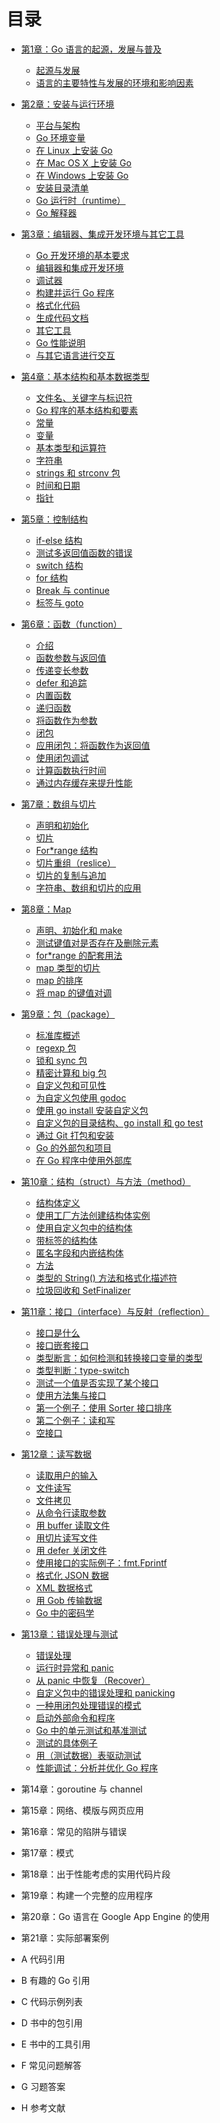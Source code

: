 # 目录 

* [第1章：Go 语言的起源，发展与普及](eBook/01.0.md)
	* [起源与发展](eBook/01.1.md)
	* [语言的主要特性与发展的环境和影响因素](eBook/01.2.md)

* [第2章：安装与运行环境](eBook/02.0.md)
	* [平台与架构](eBook/02.1.md)
	* [Go 环境变量](eBook/02.2.md)
	* [在 Linux 上安装 Go](eBook/02.3.md)
	* [在 Mac OS X 上安装 Go](eBook/02.4.md)
	* [在 Windows 上安装 Go](eBook/02.5.md)
	* [安装目录清单](eBook/02.6.md)
	* [Go 运行时（runtime）](eBook/02.7.md)
	* [Go 解释器](eBook/02.8.md)
	
* [第3章：编辑器、集成开发环境与其它工具](eBook/03.0.md)
	* [Go 开发环境的基本要求](eBook/03.1.md)
	* [编辑器和集成开发环境](eBook/03.2.md)
	* [调试器](eBook/03.3.md)
	* [构建并运行 Go 程序](eBook/03.4.md)
	* [格式化代码](eBook/03.5.md)
	* [生成代码文档](eBook/03.6.md)
	* [其它工具](eBook/03.7.md)
	* [Go 性能说明](eBook/03.8.md)
	* [与其它语言进行交互](eBook/03.9.md)
	
* [第4章：基本结构和基本数据类型](eBook/04.0.md)
	* [文件名、关键字与标识符](eBook/04.1.md)
	* [Go 程序的基本结构和要素](eBook/04.2.md)
	* [常量](eBook/04.3.md)
	* [变量](eBook/04.4.md)
	* [基本类型和运算符](eBook/04.5.md)
	* [字符串](eBook/04.6.md)
	* [strings 和 strconv 包](eBook/04.7.md)
	* [时间和日期](eBook/04.8.md)
	* [指针](eBook/04.9.md)
	
* [第5章：控制结构](eBook/05.0.md)
	* [if-else 结构](eBook/05.1.md)
	* [测试多返回值函数的错误](eBook/05.2.md)
	* [switch 结构](eBook/05.3.md)
	* [for 结构](eBook/05.4.md)
	* [Break 与 continue](eBook/05.5.md)
	* [标签与 goto](eBook/05.6.md)
	
* [第6章：函数（function）](eBook/06.0.md)
	* [介绍](eBook/06.1.md)
	* [函数参数与返回值](eBook/06.2.md)
	* [传递变长参数](eBook/06.3.md)
	* [defer 和追踪](eBook/06.4.md)
	* [内置函数](eBook/06.5.md)
	* [递归函数](eBook/06.6.md)
	* [将函数作为参数](eBook/06.7.md)
	* [闭包](eBook/06.8.md)
	* [应用闭包：将函数作为返回值](eBook/06.9.md)
	* [使用闭包调试](eBook/06.10.md)
	* [计算函数执行时间](eBook/06.11.md)
	* [通过内存缓存来提升性能](eBook/06.12.md)
	
* [第7章：数组与切片](eBook/07.0.md)
	* [声明和初始化](eBook/07.1.md)
	* [切片](eBook/07.2.md)
	* [For*range 结构](eBook/07.3.md)
	* [切片重组（reslice）](eBook/07.4.md)
	* [切片的复制与追加](eBook/07.5.md)
	* [字符串、数组和切片的应用](eBook/07.6.md)
	
* [第8章：Map](eBook/08.0.md)
	* [声明、初始化和 make](eBook/08.1.md)
	* [测试键值对是否存在及删除元素](eBook/08.2.md)
	* [for*range 的配套用法](eBook/08.3.md)
	* [map 类型的切片](eBook/08.4.md)
	* [map 的排序](eBook/08.5.md)
	* [将 map 的键值对调](eBook/08.6.md)
	
* [第9章：包（package）](eBook/09.0.md)
	* [标准库概述](eBook/09.1.md)
	* [regexp 包](eBook/09.2.md)
	* [锁和 sync 包](eBook/09.3.md)
	* [精密计算和 big 包](eBook/09.4.md)
	* [自定义包和可见性](eBook/09.5.md)
	* [为自定义包使用 godoc](eBook/09.6.md)
	* [使用 go install 安装自定义包](eBook/09.7.md)
	* [自定义包的目录结构、go install 和 go test](eBook/09.8.md)
	* [通过 Git 打包和安装](eBook/09.9.md)
	* [Go 的外部包和项目](eBook/09.10.md)
	* [在 Go 程序中使用外部库](eBook/09.11.md)
	
* [第10章：结构（struct）与方法（method）](eBook/10.0.md)
    * [结构体定义](eBook/10.1.md)
    * [使用工厂方法创建结构体实例](eBook/10.2.md)
    * [使用自定义包中的结构体](eBook/10.3.md)
    * [带标签的结构体](eBook/10.4.md)
    * [匿名字段和内嵌结构体](eBook/10.5.md)
    * [方法](eBook/10.6.md)
    * [类型的 String() 方法和格式化描述符](eBook/10.7.md)
    * [垃圾回收和 SetFinalizer](eBook/10.8.md)
    
* [第11章：接口（interface）与反射（reflection）](eBook/11.0.md)
    * [接口是什么](eBook/11.1.md)
    * [接口嵌套接口](eBook/11.2.md)
    * [类型断言：如何检测和转换接口变量的类型](eBook/11.3.md)
    * [类型判断：type-switch](eBook/11.4.md)
    * [测试一个值是否实现了某个接口](eBook/11.5.md)
    * [使用方法集与接口](eBook/11.6.md)
    * [第一个例子：使用 Sorter 接口排序](eBook/11.7.md)
    * [第二个例子：读和写](eBook/11.8.md)
    * [空接口](eBook/11.9.md)

* [第12章：读写数据](eBook/12.0.md)
    * [读取用户的输入](eBook/12.1.md)
    * [文件读写](eBook/12.2.md)
    * [文件拷贝](eBook/12.3.md)
    * [从命令行读取参数](eBook/12.4.md)
    * [用 buffer 读取文件](eBook/12.5.md)
    * [用切片读写文件](eBook/12.6.md)
    * [用 defer 关闭文件](eBook/12.7.md)
    * [使用接口的实际例子：fmt.Fprintf](eBook/12.8.md)
    * [格式化 JSON 数据](eBook/12.9.md)
    * [XML 数据格式](eBook/12.10.md)
    * [用 Gob 传输数据](eBook/12.11.md)
    * [Go 中的密码学](eBook/12.12.md)

* [第13章：错误处理与测试](eBook/13.0.md)
    * [错误处理](eBook/13.1.md)
    * [运行时异常和 panic](eBook/13.2.md)
    * [从 panic 中恢复（Recover）](eBook/13.3.md)
    * [自定义包中的错误处理和 panicking](eBook/13.4.md)
    * [一种用闭包处理错误的模式](eBook/13.5.md)
    * [启动外部命令和程序](eBook/13.6.md)
    * [Go 中的单元测试和基准测试](eBook/13.7.md)
    * [测试的具体例子](eBook/13.8.md)
    * [用（测试数据）表驱动测试](eBook/13.9.md)
    * [性能调试：分析并优化 Go 程序](eBook/13.10.md)

* 第14章：goroutine 与 channel
* 第15章：网络、模版与网页应用
* 第16章：常见的陷阱与错误
* 第17章：模式
* 第18章：出于性能考虑的实用代码片段
* 第19章：构建一个完整的应用程序
* 第20章：Go 语言在 Google App Engine 的使用
* 第21章：实际部署案例
* A 代码引用
* B 有趣的 Go 引用
* C 代码示例列表
* D 书中的包引用
* E 书中的工具引用
* F 常见问题解答
* G 习题答案
* H 参考文献
